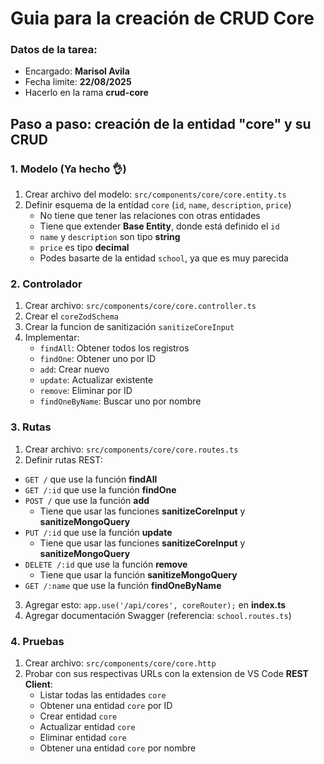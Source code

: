 # Guia para la creación de CRUD Core

### Datos de la tarea:

- Encargado: **Marisol Avila**
- Fecha limite: **22/08/2025**
- Hacerlo en la rama **crud-core**

## Paso a paso: creación de la entidad "core" y su CRUD

### 1. Modelo (Ya hecho 👌)

1. Crear archivo del modelo: `src/components/core/core.entity.ts`
2. Definir esquema de la entidad `core` (`id`, `name`, `description`, `price`)
   - No tiene que tener las relaciones con otras entidades
   - Tiene que extender **Base Entity**, donde está definido el `id`
   - `name` y `description` son tipo **string**
   - `price` es tipo **decimal**
   - Podes basarte de la entidad `school`, ya que es muy parecida

### 2. Controlador

1. Crear archivo: `src/components/core/core.controller.ts`
2. Crear el `coreZodSchema`
3. Crear la funcion de sanitización `sanitizeCoreInput`
4. Implementar:
   - `findAll`: Obtener todos los registros
   - `findOne`: Obtener uno por ID
   - `add`: Crear nuevo
   - `update`: Actualizar existente
   - `remove`: Eliminar por ID
   - `findOneByName`: Buscar uno por nombre

### 3. Rutas

1. Crear archivo: `src/components/core/core.routes.ts`
2. Definir rutas REST:

- `GET /` que use la función **findAll**
- `GET /:id` que use la función **findOne**
- `POST /` que use la función **add**
  - Tiene que usar las funciones **sanitizeCoreInput** y **sanitizeMongoQuery**
- `PUT /:id` que use la función **update**
  - Tiene que usar las funciones **sanitizeCoreInput** y **sanitizeMongoQuery**
- `DELETE /:id` que use la función **remove**
  - Tiene que usar la función **sanitizeMongoQuery**
- `GET /:name` que use la función **findOneByName**

3. Agregar esto: `app.use('/api/cores', coreRouter);` en **index.ts**
4. Agregar documentación Swagger (referencia: `school.routes.ts`)

### 4. Pruebas

1. Crear archivo: `src/components/core/core.http`
2. Probar con sus respectivas URLs con la extension de VS Code **REST Client**:
   - Listar todas las entidades `core`
   - Obtener una entidad `core` por ID
   - Crear entidad `core`
   - Actualizar entidad `core`
   - Eliminar entidad `core`
   - Obtener una entidad `core` por nombre
